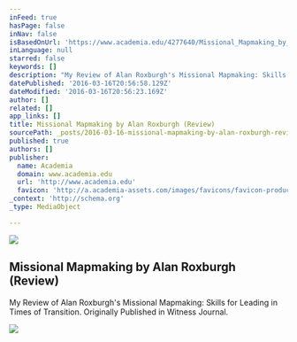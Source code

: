 ```yaml
---
inFeed: true
hasPage: false
inNav: false
isBasedOnUrl: 'https://www.academia.edu/4277640/Missional_Mapmaking_by_Alan_Roxburgh_Review_'
inLanguage: null
starred: false
keywords: []
description: "My Review of Alan Roxburgh's Missional Mapmaking: Skills for Leading in Times of Transition. Originally Published in Witness Journal. "
datePublished: '2016-03-16T20:56:58.129Z'
dateModified: '2016-03-16T20:56:23.169Z'
author: []
related: []
app_links: []
title: Missional Mapmaking by Alan Roxburgh (Review)
sourcePath: _posts/2016-03-16-missional-mapmaking-by-alan-roxburgh-review.md
published: true
authors: []
publisher:
  name: Academia
  domain: www.academia.edu
  url: 'http://www.academia.edu'
  favicon: 'http://a.academia-assets.com/images/favicons/favicon-production.ico'
_context: 'http://schema.org'
_type: MediaObject

---
```

![](https://s3-us-west-2.amazonaws.com/the-grid-img/p/a7c754117bfe308f8362f1588d7b71f260a57885.jpg)

<article style=""><h1>Missional Mapmaking by Alan Roxburgh (Review)</h1><p>My Review of Alan Roxburgh's Missional Mapmaking: Skills for Leading in Times of Transition. Originally Published in Witness Journal. </p><img src="https://s3-us-west-2.amazonaws.com/the-grid-img/p/59a2380b16079d8d6709bcc63a0f340f8454126f.gif" /></article>